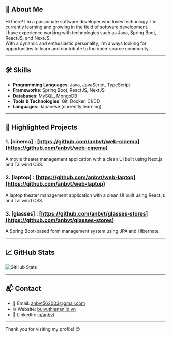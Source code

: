 ## 💼 About Me

Hi there! I'm a passionate software developer who loves technology. I'm currently learning and growing in the field of software development.  
I have experience working with technologies such as Java, Spring Boot, ReactJS, and NextJS.  
With a dynamic and enthusiastic personality, I'm always looking for opportunities to learn and contribute to the open-source community.

---

## 🛠️ Skills

- **Programming Languages**: Java, JavaScript, TypeScript  
- **Frameworks**: Spring Boot, ReactJS, NextJS  
- **Databases**: MySQL, MongoDB  
- **Tools & Technologies**: Git, Docker, CI/CD  
- **Languages**: Japanese (currently learning)  

---

## 📂 Highlighted Projects

### 1. [cinema] : [https://github.com/anbvt/web-cinema](https://github.com/anbvt/web-cinema)
A movie theater management application with a clean UI built using Next.js and Tailwind CSS.

### 2. [laptop] : [https://github.com/anbvt/web-laptop](https://github.com/anbvt/web-laptop)
A laptop theater management application with a clean UI built using React.js and Tailwind CSS.

### 3. [glasses] : [https://github.com/anbvt/glasses-stores](https://github.com/anbvt/glasses-stores) 
A Spring Boot-based form management system using JPA and Hibernate.

---

## 📈 GitHub Stats

![GitHub Stats](https://github-readme-stats.vercel.app/api?username=anbvt&show_icons=true&hide_title=true&count_private=true&hide=prs)

---

## 📬 Contact

- 📧 Email: [anbvt562003@gmail.com](mailto:anbvt562003@gmail.com)  
- 🌐 Website: [buivuthienan.id.vn](https://buivuthienan.id.vn/)  
- 🔗 LinkedIn: [in/anbvt](https://www.linkedin.com/in/anbvt)  

---

Thank you for visiting my profile! 😊
